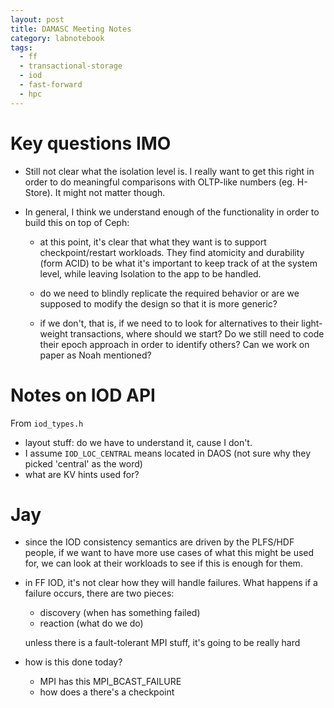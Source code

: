```yaml
---
layout: post
title: DAMASC Meeting Notes
category: labnotebook
tags:
  - ff
  - transactional-storage
  - iod
  - fast-forward
  - hpc
---
```


# Key questions IMO

  - Still not clear what the isolation level is. I really want to get this right in order to do 
    meaningful comparisons with OLTP-like numbers (eg. H-Store). It might not matter though.

  - In general, I think we understand enough of the functionality in order to build this on top of 
    Ceph:

      - at this point, it's clear that what they want is to support checkpoint/restart workloads. 
        They find atomicity and durability (form ACID) to be what it's important to keep track of at 
        the system level, while leaving Isolation to the app to be handled.

      - do we need to blindly replicate the required behavior or are we supposed to modify the 
        design so that it is more generic?

      - if we don't, that is, if we need to to look for alternatives to their light-weight 
        transactions, where should we start? Do we still need to code their epoch approach in order 
        to identify others? Can we work on paper as Noah mentioned?

# Notes on IOD API

From `iod_types.h`

  - layout stuff: do we have to understand it, cause I don't.
  - I assume `IOD_LOC_CENTRAL` means located in DAOS (not sure why they picked 'central' as the 
    word)
  - what are KV hints used for?


# Jay

  - since the IOD consistency semantics are driven by the PLFS/HDF people, if we want to have more 
    use cases of what this might be used for, we can look at their workloads to see if this is 
    enough for them.

  - in FF IOD, it's not clear how they will handle failures. What happens if a failure occurs, there 
    are two pieces:

      - discovery (when has something failed)
      - reaction (what do we do)

    unless there is a fault-tolerant MPI stuff, it's going to be really hard

  - how is this done today?

      - MPI has this MPI_BCAST_FAILURE
      - how does a there's a checkpoint
